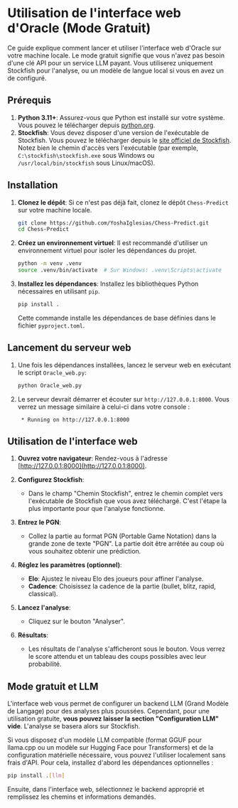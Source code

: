 # Utilisation de l'interface web d'Oracle (Mode Gratuit)

Ce guide explique comment lancer et utiliser l'interface web d'Oracle sur votre machine locale. Le mode gratuit signifie que vous n'avez pas besoin d'une clé API pour un service LLM payant. Vous utiliserez uniquement Stockfish pour l'analyse, ou un modèle de langue local si vous en avez un de configuré.

## Prérequis

1.  **Python 3.11+**: Assurez-vous que Python est installé sur votre système. Vous pouvez le télécharger depuis [python.org](https://www.python.org/).
2.  **Stockfish**: Vous devez disposer d'une version de l'exécutable de Stockfish. Vous pouvez le télécharger depuis le [site officiel de Stockfish](https://stockfishchess.org/download/). Notez bien le chemin d'accès vers l'exécutable (par exemple, `C:\stockfish\stockfish.exe` sous Windows ou `/usr/local/bin/stockfish` sous Linux/macOS).

## Installation

1.  **Clonez le dépôt**: Si ce n'est pas déjà fait, clonez le dépôt `Chess-Predict` sur votre machine locale.
    ```bash
    git clone https://github.com/YoshaIglesias/Chess-Predict.git
    cd Chess-Predict
    ```

2.  **Créez un environnement virtuel**: Il est recommandé d'utiliser un environnement virtuel pour isoler les dépendances du projet.
    ```bash
    python -m venv .venv
    source .venv/bin/activate  # Sur Windows: .venv\Scripts\activate
    ```

3.  **Installez les dépendances**: Installez les bibliothèques Python nécessaires en utilisant `pip`.
    ```bash
    pip install .
    ```
    Cette commande installe les dépendances de base définies dans le fichier `pyproject.toml`.

## Lancement du serveur web

1.  Une fois les dépendances installées, lancez le serveur web en exécutant le script `Oracle_web.py`:
    ```bash
    python Oracle_web.py
    ```

2.  Le serveur devrait démarrer et écouter sur `http://127.0.0.1:8000`. Vous verrez un message similaire à celui-ci dans votre console :
    ```
     * Running on http://127.0.0.1:8000
    ```

## Utilisation de l'interface web

1.  **Ouvrez votre navigateur**: Rendez-vous à l'adresse [http://127.0.0.1:8000](http://127.0.0.1:8000).

2.  **Configurez Stockfish**:
    - Dans le champ "Chemin Stockfish", entrez le chemin complet vers l'exécutable de Stockfish que vous avez téléchargé. C'est l'étape la plus importante pour que l'analyse fonctionne.

3.  **Entrez le PGN**:
    - Collez la partie au format PGN (Portable Game Notation) dans la grande zone de texte "PGN". La partie doit être arrêtée au coup où vous souhaitez obtenir une prédiction.

4.  **Réglez les paramètres (optionnel)**:
    - **Elo**: Ajustez le niveau Elo des joueurs pour affiner l'analyse.
    - **Cadence**: Choisissez la cadence de la partie (bullet, blitz, rapid, classical).

5.  **Lancez l'analyse**:
    - Cliquez sur le bouton "Analyser".

6.  **Résultats**:
    - Les résultats de l'analyse s'afficheront sous le bouton. Vous verrez le score attendu et un tableau des coups possibles avec leur probabilité.

## Mode gratuit et LLM

L'interface web vous permet de configurer un backend LLM (Grand Modèle de Langage) pour des analyses plus poussées. Cependant, pour une utilisation gratuite, **vous pouvez laisser la section "Configuration LLM" vide**. L'analyse se basera alors sur Stockfish.

Si vous disposez d'un modèle LLM compatible (format GGUF pour llama.cpp ou un modèle sur Hugging Face pour Transformers) et de la configuration matérielle nécessaire, vous pouvez l'utiliser localement sans frais d'API. Pour cela, installez d'abord les dépendances optionnelles :
```bash
pip install .[llm]
```
Ensuite, dans l'interface web, sélectionnez le backend approprié et remplissez les chemins et informations demandés.
